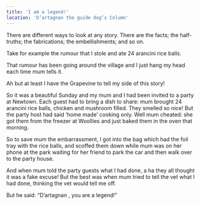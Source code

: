 ```yaml
---
title: 'I am a legend!'
location: 'D’artagnan the guide dog’s Column'
---
```

There are different ways to look at any story. There are the facts; the half-truths; the fabrications; the embellishments; and so on.

Take for example the rumour that I stole and ate 24 arancini rice balls.

That rumour has been going around the village and I just hang my head each time mum tells it.

Ah but at least I have the Grapevine to tell my side of this story!

So it was a beautiful Sunday and my mum and I had been invited to a party at Newtown. Each guest had to bring a dish to share: mum brought 24 arancini rice balls, chicken and mushroom filled. They smelled so nice! But the party host had said ‘home made’ cooking only. Well mum cheated: she got them from the freezer at Woollies and just baked them in the oven that morning.

So to save mum the embarrassment, I got into the bag which had the foil tray with the rice balls, and scoffed them down while mum was on her phone at the park waiting for her friend to park the car and then walk over to the party house.

And when mum told the party guests what I had done, a ha they all thought it was a fake excuse! But the best was when mum tried to tell the vet what I had done, thinking the vet would tell me off.

But he said: “D’artagnan , you are a legend!”
